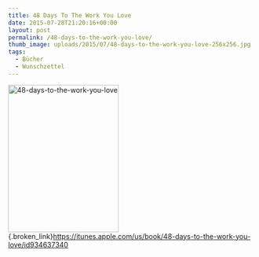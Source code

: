 ```yaml
---
title: 48 Days To The Work You Love
date: 2015-07-28T21:20:16+00:00
layout: post
permalink: /48-days-to-the-work-you-love/
thumb_image: uploads/2015/07/48-days-to-the-work-you-love-256x256.jpg
tags:
  - Bücher
  - Wunschzettel
---
```

[<img class=" size-medium wp-image-75 alignleft" src="http://blog.marco.betschart.nameuploads/2015/07/48-days-to-the-work-you-love-225x300.jpg" alt="48-days-to-the-work-you-love" width="225" height="300" srcset="http://dev.marco-betschart.localuploads/2015/07/48-days-to-the-work-you-love-225x300.jpg 225w, http://dev.marco-betschart.localuploads/2015/07/48-days-to-the-work-you-love-769x1024.jpg 769w, http://dev.marco-betschart.localuploads/2015/07/48-days-to-the-work-you-love-144x192.jpg 144w, http://dev.marco-betschart.localuploads/2015/07/48-days-to-the-work-you-love.jpg 794w" sizes="(max-width: 225px) 100vw, 225px" />](http://blog.marco.betschart.nameuploads/2015/07/48-days-to-the-work-you-love.jpg){.broken_link}<https://itunes.apple.com/us/book/48-days-to-the-work-you-love/id934637340>